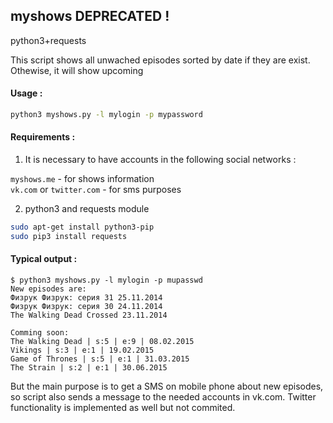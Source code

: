 ## myshows DEPRECATED !

python3+requests

This script shows all unwached episodes sorted by date if they are exist. Othewise, it will show upcoming 

#### Usage :

```bash
python3 myshows.py -l mylogin -p mypassword
```

#### Requirements :
1) It is necessary to have accounts in the following social networks :

`myshows.me` - for shows information <br>
`vk.com`  or `twitter.com` - for sms purposes

2) python3 and requests module

```bash
sudo apt-get install python3-pip
sudo pip3 install requests
```

#### Typical output :
```
$ python3 myshows.py -l mylogin -p mupasswd
New episodes are:
Физрук Физрук: серия 31 25.11.2014
Физрук Физрук: серия 30 24.11.2014
The Walking Dead Crossed 23.11.2014

Comming soon:
The Walking Dead | s:5 | e:9 | 08.02.2015
Vikings | s:3 | e:1 | 19.02.2015
Game of Thrones | s:5 | e:1 | 31.03.2015
The Strain | s:2 | e:1 | 30.06.2015

```

But the main purpose is to get a SMS on mobile phone about new episodes, so script also sends a message to the needed accounts in vk.com. 
Twitter functionality is implemented as well but not commited.

